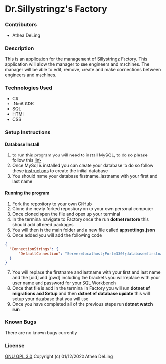 # Dr.Sillystringz's Factory

### Contributors
* Athea DeLing

### Description
This is an application for the management of Sillystringz Factory. This application will allow the manager to see engineers and machines. The manager will be able to edit, remove, create and make connections between engineers and machines.

### Technologies Used
* C#
* .Net6 SDK
* SQL
* HTMl
* CSS

### Setup Instructions

#### Database Install
1. to run this program you will need to install MySQL, to do so please follow this [link](https://www.learnhowtoprogram.com/c-and-net/getting-started-with-c/installing-and-configuring-mysql)
2. Once MySql is installed you can create your database to do so follow these [instructions](https://www.learnhowtoprogram.com/c-and-net-part-time/database-basics/introduction-to-mysql-workbench-creating-a-database) to create the initial database
3. You should name your database firstname_lastname with your first and last name

#### Running the program
1. Fork the repository to your own GitHub
2. Clone the newly forked repository on to your own personal computer
3. Once cloned open the file and open up your terminal
4. In the terminal navigate to Factory once the run **dotnet restore** this should add all need packages
5. You will then in the main folder and a new file called **appsettings.json**
6. Once added you will add the following code

```json
{
  "ConnectionStrings": {
      "DefaultConnection": "Server=localhost;Port=3306;database=firstname_lastname;uid=[uid];pwd=[pwd];"
  }
}
```

7. You will replace the firstname and lastname with your first and last name and the [uid] and [pwd] including the brackets you will replace with your user name and password for your SQL Workbench
8. Once that file is add in the terminal in Factory you will run **dotnet ef migrations add Setup** and then **dotnet ef database update** this will setup your database that you will use
9. Once you have completed all of the previous steps run **dotnet watch run**

### Known Bugs
There are no known bugs currently

### License
[GNU GPL 3.0](https://choosealicense.com/licenses/gpl-3.0/) Copyright (c) 01/12/2023 Athea DeLing